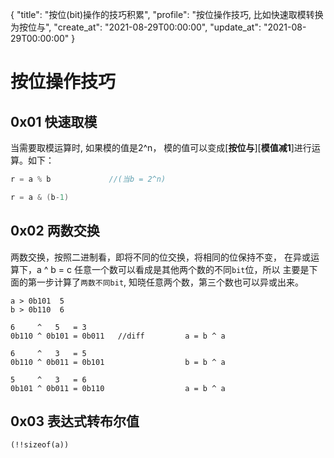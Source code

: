 {
  "title": "按位(bit)操作的技巧积累",
  "profile": "按位操作技巧, 比如快速取模转换为按位与",
  "create_at": "2021-08-29T00:00:00",
  "update_at": "2021-08-29T00:00:00"
}

# 按位操作技巧

## 0x01 快速取模

当需要取模运算时, 如果模的值是2^n，
模的值可以变成[**按位与**][**模值减1**]进行运算。如下：
```c
r = a % b             //(当b = 2^n)

r = a & (b-1)
```

## 0x02 两数交换
两数交换，按照二进制看，即将不同的位交换，将相同的位保持不变，
在异或运算下，a ^ b = c 任意一个数可以看成是其他两个数的不同`bit`位，所以
主要是下面的第一步计算了`两数不同bit`, 知晓任意两个数，第三个数也可以异或出来。 
```
a > 0b101  5
b > 0b110  6

6     ^   5   = 3
0b110 ^ 0b101 = 0b011   //diff         a = b ^ a

6     ^   3   = 5
0b110 ^ 0b011 = 0b101                  b = b ^ a

5     ^   3   = 6
0b101 ^ 0b011 = 0b110                  a = b ^ a
```

## 0x03 表达式转布尔值
```
(!!sizeof(a))
```
